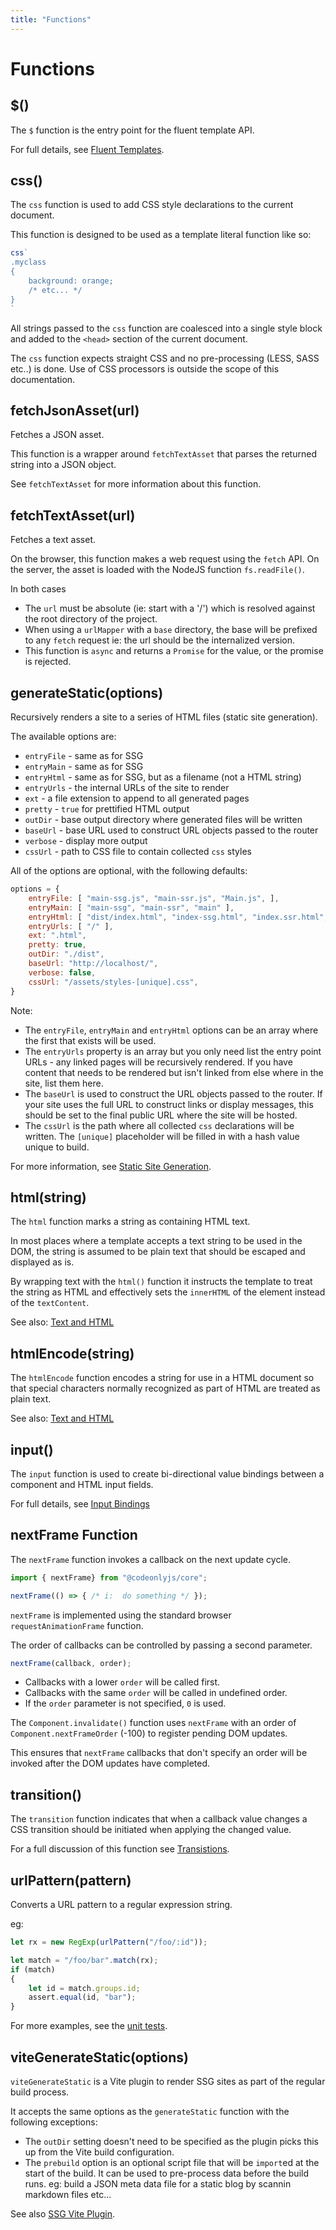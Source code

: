 ```yaml
---
title: "Functions"
---
```

# Functions

## $() 

The `$` function is the entry point for the fluent template API.

For full details, see [Fluent Templates](templateFluent).


## css()

The `css` function is used to add CSS style declarations to the current
document.

This function is designed to be used as a template literal function
like so:

```js
css`
.myclass
{
    background: orange;
    /* etc... */
}
`
```

All strings passed to the `css` function are coalesced into a single
style block and added to the `<head>` section of the current document.

The `css` function expects straight CSS and no pre-processing (LESS, 
SASS etc..) is done.  Use of CSS processors is outside the scope
of this documentation.


## fetchJsonAsset(url)

Fetches a JSON asset.

This function is a wrapper around `fetchTextAsset` that parses the
returned string into a JSON object.

See `fetchTextAsset` for more information about this function.



## fetchTextAsset(url)

Fetches a text asset.

On the browser, this function makes a web request using the `fetch` API. 
On the server, the asset is loaded with the NodeJS function `fs.readFile()`.

In both cases 

* The `url` must be absolute (ie: start with a '/') which is resolved 
  against the root directory of the project.
* When using a `urlMapper` with a `base` directory, the base will be
  prefixed to any `fetch` request ie: the url should be the internalized
  version.
* This function is `async` and returns a `Promise` for the value, or 
  the promise is rejected.


## generateStatic(options)

Recursively renders a site to a series of HTML files 
(static site generation).

The available options are:

* `entryFile` - same as for SSG
* `entryMain` - same as for SSG
* `entryHtml` - same as for SSG, but as a filename (not a HTML string)
* `entryUrls` - the internal URLs of the site to render
* `ext` - a file extension to append to all generated pages
* `pretty` - `true` for prettified HTML output
* `outDir` - base output directory where generated files will be written
* `baseUrl` - base URL used to construct URL objects passed to the router
* `verbose` - display more output
* `cssUrl` - path to CSS file to contain collected `css` styles

All of the options are optional, with the following defaults:

```js
options = {
    entryFile: [ "main-ssg.js", "main-ssr.js", "Main.js", ],
    entryMain: [ "main-ssg", "main-ssr", "main" ],
    entryHtml: [ "dist/index.html", "index-ssg.html", "index.ssr.html", "index.html" ],
    entryUrls: [ "/" ],
    ext: ".html",
    pretty: true,
    outDir: "./dist",
    baseUrl: "http://localhost/",
    verbose: false,
    cssUrl: "/assets/styles-[unique].css",
}
```

Note: 

* The `entryFile`, `entryMain` and `entryHtml` options can be an array where the
  first that exists will be used.
* The `entryUrls` property is an array but you only need list the entry point 
  URLs - any linked pages will be recursively rendered.  If you have content 
  that needs to be rendered but isn't linked from else where in the site, 
  list them here.
* The `baseUrl` is used to construct the URL objects passed to the router.  If 
  your site uses the full URL to construct links or display messages, this should
  be set to the final public URL where the site will be hosted.
* The `cssUrl` is the path where all collected `css` declarations will be written.
  The `[unique]` placeholder will be filled in with a hash value unique to build.

For more information, see [Static Site Generation](renderSSG).

## html(string)

The `html` function marks a string as containing HTML text.

In most places where a template accepts a text string to be used in the
DOM, the string is assumed to be plain text that should be escaped and 
displayed as is.

By wrapping text with the `html()` function it instructs the template
to treat the string as HTML and effectively sets the `innerHTML` of the
element instead of the `textContent`.

See also: [Text and HTML](templateText)


## htmlEncode(string)

The `htmlEncode` function encodes a string for use in a HTML document so 
that special characters normally recognized as part of HTML are treated
as plain text.

See also: [Text and HTML](templateText)



## input()

The `input` function is used to create bi-directional value bindings
between a component and HTML input fields.

For full details, see [Input Bindings](templateInput)


## nextFrame Function

The `nextFrame` function invokes a callback on the next update cycle.

```js
import { nextFrame} from "@codeonlyjs/core";

nextFrame(() => { /* i:  do something */ });
```

`nextFrame` is implemented using the standard browser `requestAnimationFrame` function.

The order of callbacks can be controlled by passing a second parameter.

```js
nextFrame(callback, order);
```

* Callbacks with a lower `order` will be called first.
* Callbacks with the same `order` will be called in undefined order. 
* If the `order` parameter is not specified, `0` is used.

The `Component.invalidate()` function uses `nextFrame` with an order of 
`Component.nextFrameOrder` (-100) to register pending DOM updates.

This ensures that `nextFrame` callbacks that don't specify an order
will be invoked after the DOM updates have completed.




## transition()

The `transition` function indicates that when a callback value changes
a CSS transition should be initiated when applying the changed value.

For a full discussion of this function see [Transistions](templateTransitions).



## urlPattern(pattern)

Converts a URL pattern to a regular expression string.

eg: 

```js
let rx = new RegExp(urlPattern("/foo/:id"));

let match = "/foo/bar".match(rx);
if (match)
{
    let id = match.groups.id;
    assert.equal(id, "bar");
}
```

For more examples, see the [unit tests](https://github.com/codeonlyjs/core/blob/main/test/urlPattern.js).


## viteGenerateStatic(options)

`viteGenerateStatic` is a Vite plugin to render SSG sites as part of the regular
build process.

It accepts the same options as the `generateStatic` function with the following
exceptions:

* The `outDir` setting doesn't need to be specified as the plugin picks 
  this up from the Vite build configuration.
* The `prebuild` option is an optional script file that will be `import`ed
  at the start of the build.  It can be used to pre-process data before the
  build runs.  eg: build a JSON meta data file for a static blog by scannin
  markdown files etc...

See also [SSG Vite Plugin](renderSSG#vite-plugin).